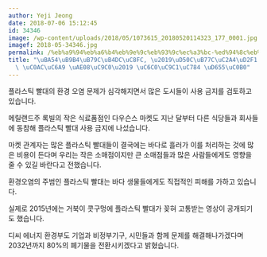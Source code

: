 ```yaml
---
author: Yeji Jeong
date: 2018-07-06 15:12:45
id: 34346
image: /wp-content/uploads/2018/05/1073615_20180520114323_177_0001.jpg
imagef: 2018-05-34346.jpg
permalink: /%eb%a9%94%eb%a6%b4%eb%9e%9c%eb%93%9c%ec%a3%bc-%ed%94%8c%eb%9d%bc%ec%8a%a4%ed%8b%b1-%eb%b9%a8%eb%8c%80-%ec%82%ac%ec%9a%a9-%ea%b8%88%ec%a7%80-%ec%9b%80%ec%a7%81%ec%9e%84-%ed%99%95/
title: "\uBA54\uB9B4\uB79C\uB4DC\uC8FC, \u2019\uD50C\uB77C\uC2A4\uD2F1 \uBE68\uB300\
  \ \uC0AC\uC6A9 \uAE08\uC9C0\u2019 \uC6C0\uC9C1\uC784 \uD655\uC0B0"
---
```


플라스틱 빨대의 환경 오염 문제가 심각해지면서 많은 도시들이 사용 금지를 검토하고 있습니다.

메릴랜드주 록빌의 작은 식료품점인 다우슨스 마켓도 지난 달부터 다른 식당들과 회사들에 동참해 플라스틱 빨대 사용 금지에 나섰습니다.

마켓 관계자는 많은 플라스틱 빨대들이 결국에는 바다로 흘러가 이를 처리하는 것에 많은 비용이 든다며 우리는 작은 소매점이지만 큰 소매점들과 많은 사람들에게도 영향을 줄 수 있길 바란다고 전했습니다.

환경오염의 주범인 플라스틱 빨대는 바다 생물들에게도 직접적인 피해를 가하고 있습니다.

실제로 2015년에는 거북이 콧구멍에 플라스틱 빨대가 꽂혀 고통받는 영상이 공개되기도 했습니다.

디씨 에너지 환경부도 기업과 비정부기구, 시민들과 함께 문제를 해결해나가겠다며 2032년까지 80%의 폐기물을 전환시키겠다고 밝혔습니다.